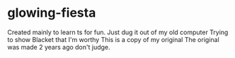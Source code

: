 # glowing-fiesta
Created mainly to learn ts for fun.
Just dug it out of my old computer
Trying to show Blacket that I'm worthy
This is a copy of my original
The original was made 2 years ago don't judge.
